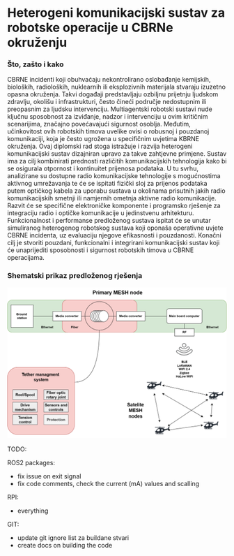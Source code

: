 # Heterogeni komunikacijski sustav za robotske operacije u CBRNe okruženju

### Što, zašto i kako
CBRNE incidenti koji obuhvaćaju nekontrolirano oslobađanje kemijskih, bioloških, radioloških, nuklearnih ili eksplozivnih materijala stvaraju izuzetno opasna okruženja. Takvi događaji predstavljaju ozbiljnu prijetnju ljudskom zdravlju, okolišu i infrastrukturi, često čineći područje nedostupnim ili preopasnim za ljudsku intervenciju. Multiagentski robotski sustavi nude ključnu sposobnost za izviđanje, nadzor i intervenciju u ovim kritičnim scenarijima, značajno povećavajući sigurnost osoblja. Međutim, učinkovitost ovih robotskih timova uvelike ovisi o robusnoj i pouzdanoj komunikaciji, koja je često ugrožena u specifičnim uvjetima KBRNE okruženja. Ovaj diplomski rad stoga istražuje i razvija heterogeni komunikacijski sustav dizajniran upravo za takve zahtjevne primjene. Sustav ima za cilj kombinirati prednosti različitih komunikacijskih tehnologija kako bi se osigurala otpornost i kontinuitet prijenosa podataka. U tu svrhu, analizirane su dostupne radio komunikacijske tehnologije s mogućnostima aktivnog umrežavanja te će se ispitati fizički sloj za prijenos podataka putem optičkog kabela za uporabu sustava u okolinama prisutnih jakih radio komunikacijskih smetnji ili namjernih ometnja aktivne radio komunikacije. Razvit će se specifične elektroničke komponente i programsko rješenje za integraciju radio i optičke komunikacije u jedinstvenu arhitekturu.  Funkcionalnost i performanse predloženog sustava ispitat će se unutar simuliranog heterogenog robotskog sustava koji oponaša operativne uvjete CBRNE incidenta, uz evaluaciju njegove efikasnosti i pouzdanosti.  Konačni cilj je stvoriti pouzdani, funkcionalni i integrirani komunikacijski sustav koji će unaprijediti sposobnosti i sigurnost robotskih timova u CBRNE operacijama. 

### Shematski prikaz predloženog rješenja
![Shema sustava](docs/images/shema.png)

TODO:

ROS2 packages:
* fix issue on exit signal
* fix code comments, check the current (mA) values and scalling 

RPI:
* everything

GIT:
* update git ignore list za buildane stvari
* create docs on building the code 
